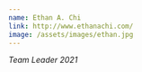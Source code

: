 ```yaml
---
name: Ethan A. Chi
link: http://www.ethanachi.com/
image: /assets/images/ethan.jpg
---
```

*Team Leader 2021*
